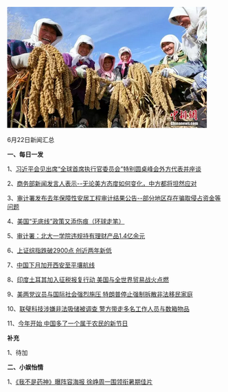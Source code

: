 ![06_21](.\06_22.png)

6月22日新闻汇总

**一、每日一发**

1、[习近平会见出席“全球首席执行官委员会”特别圆桌峰会外方代表并座谈](http://paper.people.com.cn/rmrb/html/2018-06/22/nw.D110000renmrb_20180622_2-01.htm)

2、[商务部新闻发言人表示--无论美方态度如何变化，中方都将坦然应对](http://paper.people.com.cn/rmrb/html/2018-06/22/nw.D110000renmrb_20180622_2-02.htm)

3、[审计署发布去年保障性安居工程审计结果公告--部分地区存在骗取侵占资金等问题](http://paper.people.com.cn/rmrb/html/2018-06/22/nw.D110000renmrb_20180622_7-02.htm)

4、[美国“无底线”政策又添伤痕（环球走笔）](http://paper.people.com.cn/rmrb/html/2018-06/22/nw.D110000renmrb_20180622_7-21.htm)

5、[审计署：北大一学院违规持有理财产品1.4亿余元](http://news.163.com/18/0621/15/DKR8J8MG0001875N.html)

6、[上证综指跌破2900点 创近两年新低](http://www.zaobao.com/finance/china/story20180622-869229)

7、[中国下月加开西安至平壤航线](http://www.zaobao.com/news/china/story20180622-869136)

8、[印度土耳其加入征税报复行动 美国与全世界贸易战火点燃](http://www.zaobao.com/news/world/story20180622-869148)

9、[美两党议员与国际社会强烈施压 特朗普停止强制拆散非法移民家庭](http://www.zaobao.com/news/world/story20180622-869149)

10、[联璧科技涉嫌非法吸储被调查 警方带走多名工作人员与数箱物品](http://stock.hexun.com/2018-06-22/193248926.html)

11、[今年开始 中国多了一个属于农民的新节日](http://gd.sina.com.cn/news/shantou/2018-06-21/detail-ihefphqm0308128.shtml?from=)



**补充**

1、待加



**二、小娱怡情**

1、[《我不是药神》曝阵容海报 徐峥周一围领衔暑期佳片](http://movie.67.com/dyhb/2018/06/21/921605.html)